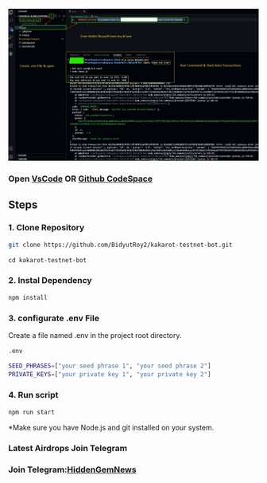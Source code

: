 <p align="center">
<img src='Image.jpg' width='700'>
</p>

### Open [VsCode](https://code.visualstudio.com/download) OR [Github CodeSpace](https://github.com/codespaces)

## Steps

### 1. Clone Repository

```bash
git clone https://github.com/BidyutRoy2/kakarot-testnet-bot.git
```

```
cd kakarot-testnet-bot
```

### 2. Instal Dependency

```bash
npm install
```

### 3. configurate .env File

Create a file named .env in the project root directory.

```
.env
```

```bash
SEED_PHRASES=["your seed phrase 1", "your seed phrase 2"]
PRIVATE_KEYS=["your private key 1", "your private key 2"]
```

### 4. Run script

```bash
npm run start
```

\*Make sure you have Node.js and git installed on your system.

### Latest Airdrops Join Telegram

### Join Telegram:[HiddenGemNews](https://t.me/hiddengemnews)
